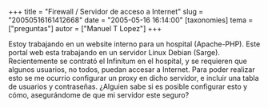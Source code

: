+++
title = "Firewall  / Servidor de acceso a Internet"
slug = "20050516161412668"
date = "2005-05-16 16:14:00"
[taxonomies]
tema = ["preguntas"]
autor = ["Manuel T Lopez"]
+++

Estoy trabajando en un website interno para un hospital (Apache-PHP).
Este portal web esta trabajando en un servidor Linux Debian (Sarge).
Recientemente se contrató el Infinitum en el hospital, y se requieren
que algunos usuarios, no todos, puedan accesar a Internet. Para poder
realizar esto se me ocurrio configurar un proxy en dicho servidor, e
incluir una tabla de usuarios y contraseñas. ¿Alguien sabe si es posible
configurar esto y cómo, asegurándome de que mi servidor este seguro?

